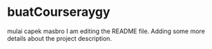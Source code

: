 # buatCourseraygy
mulai capek masbro
I am editing the README file. Adding some more details about the project description.
